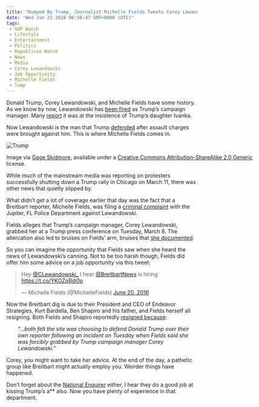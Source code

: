 ```yaml
---
title: "Dumped By Trump, Journalist Michelle Fields Tweets Corey Lewandowski Some Job Advice"
date: "Wed Jun 22 2016 06:56:47 GMT+0000 (UTC)"
tags: 
 - GOP Watch
 - Lifestyle
 - Entertainment
 - Politics
 - Republican Watch
 - News
 - Media
 - Corey Lewandowski
 - Job Opportunity
 - Michelle Fields
 - Tump
---
```

<p><!-- Quick Adsense WordPress Plugin: http://quicksense.net/ --></p><p>Donald Trump, Corey Lewandowski, and Michelle Fields have some history. As we know by now, Lewandowski has <a href="http://www.liberalamerica.org/2016/06/20/breaking-trump-fires-campaign-manager-corey-lewandowski/">been fired</a> as Trump&#x2019;s campaign manager. Many <a href="http://www.ibtimes.com/michelle-fields-corey-lewandowski-continue-twitter-feud-after-donald-trump-campaign-2384359" onclick="__gaTracker(&apos;send&apos;, &apos;event&apos;, &apos;outbound-article&apos;, &apos;http://www.ibtimes.com/michelle-fields-corey-lewandowski-continue-twitter-feud-after-donald-trump-campaign-2384359&apos;, &apos;report&apos;);">report</a> it was at the insistence of Trump&#x2019;s daughter Ivanka.</p><p>Now Lewandowski is the man that Trump <a href="http://www.cnn.com/2016/03/11/politics/donald-trump-breitbart-reporter-michelle-fields-corey-lewandowski/index.html" onclick="__gaTracker(&apos;send&apos;, &apos;event&apos;, &apos;outbound-article&apos;, &apos;http://www.cnn.com/2016/03/11/politics/donald-trump-breitbart-reporter-michelle-fields-corey-lewandowski/index.html&apos;, &apos;defended&apos;);">defended</a> after assault charges were brought against him. This is where Michelle Fields comes in.</p><div id="attachment_138498" style="width: 650px" class="wp-caption aligncenter"><img class="wp-image-138498 size-full" src="//i2.wp.com/cdn.liberalamerica.org/wp-content/uploads/2016/06/Michelle-fields.jpg?resize=640%2C396" alt="Trump" srcset="//i2.wp.com/cdn.liberalamerica.org/wp-content/uploads/2016/06/Michelle-fields.jpg?resize=640%2C396 640w, //i2.wp.com/cdn.liberalamerica.org/wp-content/uploads/2016/06/Michelle-fields.jpg?resize=640%2C396 64w, //i2.wp.com/cdn.liberalamerica.org/wp-content/uploads/2016/06/Michelle-fields.jpg?resize=640%2C396 350w, //i2.wp.com/cdn.liberalamerica.org/wp-content/uploads/2016/06/Michelle-fields.jpg?resize=640%2C396 600w" sizes="(max-width: 640px) 100vw, 640px" data-recalc-dims="1">
<p class="wp-caption-text">Image via <a href="https://commons.wikimedia.org/wiki/File:Michelle-fields.jpg" onclick="__gaTracker(&apos;send&apos;, &apos;event&apos;, &apos;outbound-article&apos;, &apos;https://commons.wikimedia.org/wiki/File:Michelle-fields.jpg&apos;, &apos;Gage Skidmore&apos;);">Gage Skidmore</a>, available under a <a href="https://creativecommons.org/licenses/by-sa/2.0/deed.en" onclick="__gaTracker(&apos;send&apos;, &apos;event&apos;, &apos;outbound-article&apos;, &apos;https://creativecommons.org/licenses/by-sa/2.0/deed.en&apos;, &apos;Creative Commons Attribution-ShareAlike 2.0 Generic&apos;);">Creative Commons Attribution-ShareAlike 2.0 Generic</a> license.</p>
</div><p>While much of the mainstream media was reporting on protesters successfully shutting down a Trump rally in Chicago on March 11, there was other news that quietly slipped by.</p><p>What didn&#x2019;t get a lot of coverage earlier that day was the fact that a Breitbart reporter, Michelle Fields, was filing a <a href="http://www.liberalamerica.org/2016/03/13/trump-may-finally-pay-legal-fees-criminal-battery-complaint/">criminal complaint</a> with the Jupiter, FL Police Department against Lewandowski.</p><p>Fields alleges that Trump&#x2019;s campaign manager, Corey Lewandowski, grabbed her at a Trump press conference on Tuesday, March 8. The altercation also led to bruises on Fields&#x2019; arm, bruises that <a href="http://www.cnn.com/2016/03/11/politics/donald-trump-breitbart-reporter-michelle-fields-corey-lewandowski/index.html" onclick="__gaTracker(&apos;send&apos;, &apos;event&apos;, &apos;outbound-article&apos;, &apos;http://www.cnn.com/2016/03/11/politics/donald-trump-breitbart-reporter-michelle-fields-corey-lewandowski/index.html&apos;, &apos;she documented&apos;);">she documented</a>.</p><p>So you can imagine the opportunity that Fields saw when she heard the news of Lewandowski&#x2019;s canning. Not to be too harsh though, Fields did offer him some advice on a job opportunity via this tweet:</p><blockquote class="twitter-tweet" data-lang="en"><p lang="en" dir="ltr">Hey <a href="https://twitter.com/CLewandowski_" onclick="__gaTracker(&apos;send&apos;, &apos;event&apos;, &apos;outbound-article&apos;, &apos;https://twitter.com/CLewandowski_&apos;, &apos;@CLewandowski_&apos;);">@CLewandowski_</a> I hear <a href="https://twitter.com/BreitbartNews" onclick="__gaTracker(&apos;send&apos;, &apos;event&apos;, &apos;outbound-article&apos;, &apos;https://twitter.com/BreitbartNews&apos;, &apos;@BreitbartNews&apos;);">@BreitbartNews</a> is hiring <a href="https://t.co/YKOZqRdi0p" onclick="__gaTracker(&apos;send&apos;, &apos;event&apos;, &apos;outbound-article&apos;, &apos;https://t.co/YKOZqRdi0p&apos;, &apos;https://t.co/YKOZqRdi0p&apos;);">https://t.co/YKOZqRdi0p</a></p>
<p>&#x2014; Michelle Fields (@MichelleFields) <a href="https://twitter.com/MichelleFields/status/744889757742698496" onclick="__gaTracker(&apos;send&apos;, &apos;event&apos;, &apos;outbound-article&apos;, &apos;https://twitter.com/MichelleFields/status/744889757742698496&apos;, &apos;June 20, 2016&apos;);">June 20, 2016</a></p></blockquote><p><script async src="//platform.twitter.com/widgets.js" charset="utf-8"></script></p><p>Now the Breitbart dig is due to their President and CEO of Endeavor Strategies, Kurt Bardella, Ben Shapiro and his father, and Fields herself all resigning. Both Fields and Shapiro reportedly <a href="http://www.liberalamerica.org/2016/03/15/breitbart-faces-issues-mocking-latest-resignations-deleting-post/">resigned because</a>:</p><p style="padding-left: 30px;"><em>&#x201C;&#x2026;both felt the site was choosing to defend Donald Trump over their own reporter following an incident on Tuesday when Fields said she was forcibly grabbed by Trump campaign manager Corey Lewandowski.&#x201D;</em></p><p><!-- Quick Adsense WordPress Plugin: http://quicksense.net/ --></p><p>Corey, you might want to take her advice. At the end of the day, a pathetic group like Breitbart might actually employ you. Weirder things have happened.</p><p>Don&#x2019;t forget about the <a href="http://www.thedailybeast.com/articles/2016/03/08/national-enquirer-endorses-trump-calls-rubio-nerdy.html" onclick="__gaTracker(&apos;send&apos;, &apos;event&apos;, &apos;outbound-article&apos;, &apos;http://www.thedailybeast.com/articles/2016/03/08/national-enquirer-endorses-trump-calls-rubio-nerdy.html&apos;, &apos;National Enquirer&apos;);">National Enquirer</a> either, I hear they do a good job at kissing Trump&#x2019;s a** also. Now you have plenty of experience in that department.</p><div style="font-size:0px;height:0px;line-height:0px;margin:0;padding:0;clear:both"></div>